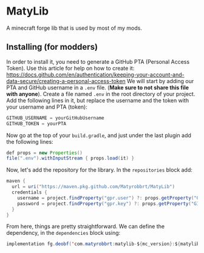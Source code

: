# MatyLib
A minecraft forge lib that is used by most of my mods.

## Installing (for modders)
In order to install it, you need to generate a GitHub PTA (Personal Access Token). Use this article for help on how to create it: https://docs.github.com/en/authentication/keeping-your-account-and-data-secure/creating-a-personal-access-token
We will start by adding our PTA and GitHub username in a `.env` file. (<b>Make sure to not share this file with anyone</b>). Create a file named `.env` in the root directory of your project. Add the following lines in it, but replace the username and the token with your username and PTA (token):
```java
GITHUB_USERNAME = yourGitHubUsername
GITHUB_TOKEN = yourPTA
```
Now go at the top of your `build.gradle`, and just under the last plugin add the following lines:
```java
def props = new Properties()
file(".env").withInputStream { props.load(it) }
```
Now, let's add the repository for the library. In the `repositories` block add:
```java
maven {
  url = uri("https://maven.pkg.github.com/Matyrobbrt/MatyLib")
  credentials {
    username = project.findProperty("gpr.user") ?: props.getProperty("GITHUB_USERNAME")
    password = project.findProperty("gpr.key") ?: props.getProperty("GITHUB_TOKEN")
  }
}
```
From here, things are pretty straightforward. We can define the dependency, in the `dependencies` block using:
```java
implementation fg.deobf('com.matyrobbrt:matylib-${mc_version}:${matylib_version}') // Make sure to define these values in your build.gradle, and make sure that the version you are targetting exists!
```
